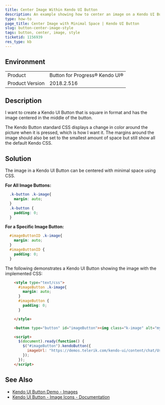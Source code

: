 ```yaml
---
title: Center Image Within Kendo UI Button
description: An example showing how to center an image on a Kendo UI Button
type: how-to
page_title: Center Image with Minimal Space | Kendo UI Button
slug: button-center-image-style
tags: button, center, image, style
ticketid: 1156939
res_type: kb
---
```


## Environment
<table>
 <tr>
  <td>Product</td>
  <td>Button for Progress® Kendo UI®</td>
 </tr>
 <tr>
  <td>Product Version</td>
  <td>2018.2.516</td>
 </tr>
</table>

## Description

I want to create a Kendo UI Button that is square in format and has the image centered in the middle of the button. 

The Kendo Button standard CSS displays a change in color around the picture when it is pressed, which is how I want it. The margins around the image should also be set to the smallest amount of space but still show all the default Kendo CSS.

## Solution

The image in a Kendo UI Button can be centered with minimal space using CSS.  

**For All Image Buttons:**
```css
  .k-button .k-image{
    margin: auto;
  }
  .k-button {
    padding: 0;
  }
```

**For a Specific Image Button:**
```css
  #imageButtonID .k-image{
    margin: auto;
  }
  #imageButtonID {
    padding: 0;
  }
```
The following demonstrates a Kendo UI Button showing the image with the implemented CSS:

```html
    <style type="text/css">
      #imageButton .k-image{
        margin: auto;
      }
      #imageButton {
        padding: 0;
      }

    </style>

    <button type="button" id="imageButton"><img class="k-image" alt="myUser"/><span/></button>

    <script>
      $(document).ready(function() {
        $("#imageButton").kendoButton({
          imageUrl: "https://demos.telerik.com/kendo-ui/content/chat/User.png"
        });
      });
    </script>
```

## See Also

* [Kendo UI Button Demo - Images](https://demos.telerik.com/kendo-ui/button/images)
* [Kendo UI Button - Image Icons - Documentation](https://docs.telerik.com/kendo-ui/controls/navigation/button/overview#image-icons)
